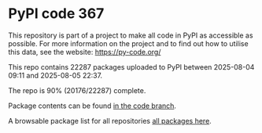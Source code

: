 # PyPI code 367

This repository is part of a project to make all code in PyPI as accessible as possible. For more information 
on the project and to find out how to utilise this data, see the website: https://py-code.org/

This repo contains 22287 packages uploaded to PyPI between 
2025-08-04 09:11 and 2025-08-05 22:37.

The repo is 90% (20176/22287) complete.

Package contents can be found [in the code branch](https://github.com/pypi-data/pypi-mirror-367/tree/code/packages).

A browsable package list for all repositories [all packages here](https://py-code.org/repositories/pypi-mirror-367).


